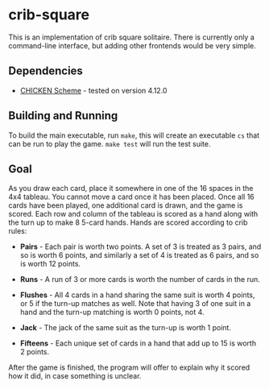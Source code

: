 # crib-square

This is an implementation of crib square solitaire. There is currently only a
command-line interface, but adding other frontends would be very simple.

## Dependencies

* [CHICKEN Scheme](https://www.call-cc.org/) - tested on version 4.12.0

## Building and Running

To build the main executable, run `make`, this will create an executable `cs`
that can be run to play the game. `make test` will run the test suite.

## Goal

As you draw each card, place it somewhere in one of the 16 spaces in the 4x4
tableau. You cannot move a card once it has been placed. Once all 16 cards
have been played, one additional card is drawn, and the game is scored. Each
row and column of the tableau is scored as a hand along with the turn up to
make 8 5-card hands. Hands are scored according to crib rules:

* **Pairs** - Each pair is worth two points. A set of 3 is treated as 3 pairs,
  and so is worth 6 points, and similarly a set of 4 is treated as 6 pairs,
  and so is worth 12 points.

* **Runs** - A run of 3 or more cards is worth the number of cards in the run.

* **Flushes** - All 4 cards in a hand sharing the same suit is worth 4 points,
  or 5 if the turn-up matches as well. Note that having 3 of one suit in a
  hand and the turn-up matching is worth 0 points, not 4.

* **Jack** - The jack of the same suit as the turn-up is worth 1 point.

* **Fifteens** - Each unique set of cards in a hand that add up to 15 is worth
  2 points.

After the game is finished, the program will offer to explain why it scored
how it did, in case something is unclear.
